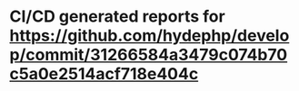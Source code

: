 # CI/CD generated reports for https://github.com/hydephp/develop/commit/31266584a3479c074b70c5a0e2514acf718e404c
